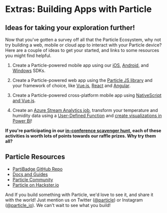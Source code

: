 # Extras: Building Apps with Particle

## Ideas for taking your exploration further!

Now that you've gotten a survey off all that the Particle Ecosystem, why not try building a web, mobile or cloud app to interact with your Particle device? Here are a couple of ideas to get your started, and links to some resources you might find helpful.

1.  Create a Particle-powered mobile app using our [iOS](https://docs.particle.io/reference/ios/), [Android](https://docs.particle.io/reference/android/), and [Windows](https://docs.particle.io/reference/windows/) SDKs.

2.  Create a Particle-powered web app using the [Particle JS library](https://docs.particle.io/reference/javascript/) and your framework of choice, like [Vue.js](https://vuejs.org/), [React](https://reactjs.org/) and [Angular](https://angular.io/).

3.  Create a Particle-powered cross-platform mobile app using [NativeScript and Vue.js](https://www.nativescript.org/vue).

4.  Create an [Azure Stream Analytics job](https://docs.microsoft.com/en-us/azure/stream-analytics/stream-analytics-quick-create-portal), transform your temperature and humidity data using a [User-Defined Function](https://docs.microsoft.com/en-us/azure/stream-analytics/stream-analytics-javascript-user-defined-functions) and [create visualizations in Power BI](https://docs.microsoft.com/en-us/azure/stream-analytics/stream-analytics-power-bi-dashboard)!

**If you're participating in our [in-conference scavenger hunt](http://events.particle.io/thatconference2018/scavengerhunt), each of these activities is worth lots of points towards our raffle prizes. Why try them all?**

## Particle Resources

- [PartiBadge GitHub Repo](https://github.com/particle-iot/parti-badge)
- [Docs and Guides](https://docs.particle.io/guide/getting-started/intro/photon/)
- [Particle Community](https://community.particle.io/)
- [Particle on Hackster.io](https://www.hackster.io/particle)

And If you build something with Particle, we'd love to see it, and share it with the world! Just mention us on Twitter ([@particle](https://twitter.com/particle)) or Instagram ([@particle_io](https://www.instagram.com/particle_io/?hl=en)). We can't wait to see what you build!
